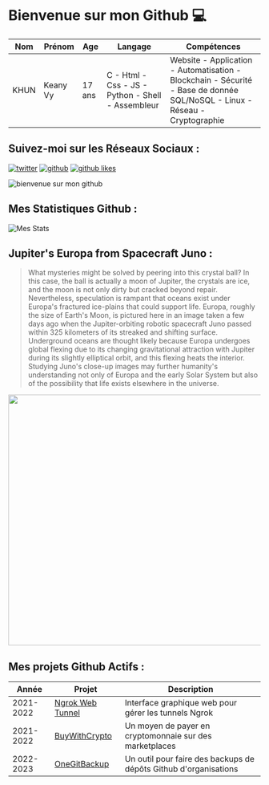 # Bienvenue sur mon Github 💻
| Nom | Prénom | Age | Langage | Compétences |
|---  |---     |---  |---      |---
| KHUN | Keany Vy | 17 ans | C - Html - Css - JS - Python - Shell - Assembleur | Website - Application - Automatisation - Blockchain - Sécurité - Base de donnée SQL/NoSQL - Linux - Réseau - Cryptographie |

## Suivez-moi sur les Réseaux Sociaux :
[![twitter](https://img.shields.io/twitter/follow/thisiskeanyvy?style=social)](https://twitter.com/thisiskeanyvy)
[![github](https://img.shields.io/github/followers/thisiskeanyvy?style=social)](https://github.com/thisiskeanyvy?tab=followers)
[![github likes](https://img.shields.io/github/stars/thisiskeanyvy?style=social)](https://github.com/thisiskeanyvy)

![bienvenue sur mon github](https://thisiskeanyvy-hosting.pages.dev/banner.gif)

## Mes Statistiques Github :
![Mes Stats](https://github-readme-stats.vercel.app/api?username=thisiskeanyvy&show_icons=true&theme=radical)

## Jupiter's Europa from Spacecraft Juno :

> What mysteries might be solved by peering into this crystal ball?  In this case, the ball is actually a moon of Jupiter, the crystals are ice, and the moon is not only dirty but cracked beyond repair.  Nevertheless, speculation is rampant that oceans exist under Europa's fractured ice-plains that could support life.  Europa, roughly the size of Earth's Moon, is pictured here in an image taken a few days ago when the Jupiter-orbiting robotic spacecraft Juno passed within 325 kilometers of its streaked and shifting surface. Underground oceans are thought likely because Europa undergoes global flexing due to its changing gravitational attraction with Jupiter during its slightly elliptical orbit, and this flexing heats the interior. Studying Juno's close-up images may further humanity's understanding not only of Europa and the early Solar System but also of the possibility that life exists elsewhere in the universe.

<img src='https://apod.nasa.gov/apod/image/2210/Europa_JunoLuck_1080.jpg' width="800" height="500"/>

## Mes projets Github Actifs :
| Année | Projet | Description |
|---   |---     |---          |
| 2021-2022 | [Ngrok Web Tunnel](https://github.com/thisiskeanyvy/ngrok-web-manager) | Interface graphique web pour gérer les tunnels Ngrok |
| 2021-2022 | [BuyWithCrypto](https://github.com/BuyWithCrypto) | Un moyen de payer en cryptomonnaie sur des marketplaces |
| 2022-2023 | [OneGitBackup](https://github.com/BuyWithCrypto/OneGitBackup) | Un outil pour faire des backups de dépôts Github d'organisations |